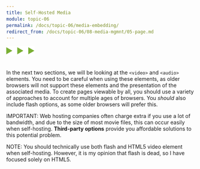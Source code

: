 ```yaml
---
title: Self-Hosted Media
module: topic-06
permalink: /docs/topic-06/media-embedding/
redirect_from: /docs/topic-06/08-media-mgmnt/05-page.md
---
```


<img src="./../../../img/arrow-divider.svg" style="width: 75px; border: none; margin: 0px 0 20px 0" />

In the next two sections, we will be looking at the `<video>` and `<audio>` elements. You need to be careful when using these elements, as older browsers will not support these elements and the presentation of the associated media. To create pages viewable by all, you should use a variety of approaches to account for multiple ages of browsers. You _should_ also include flash options, as some older browsers will prefer this.

<span class="label label-danger">IMPORTANT:</span> Web hosting companies often charge extra if you use a lot of bandwidth, and due to the size of most movie files, this can occur easily when self-hosting. **Third-party options** provide you affordable solutions to this potential problem.

<span class="label label-info">NOTE:</span> You should technically use both flash and HTML5 video element when self-hosting. However, it is my opinion that flash is dead, so I have focused solely on HTML5.

